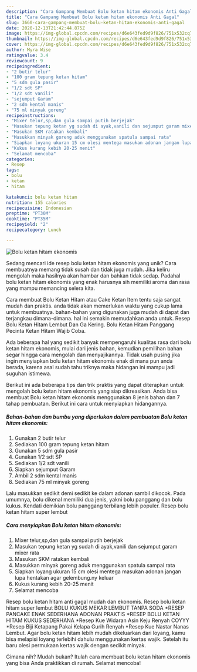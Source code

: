 ```yaml
---
description: "Cara Gampang Membuat Bolu ketan hitam ekonomis Anti Gagal"
title: "Cara Gampang Membuat Bolu ketan hitam ekonomis Anti Gagal"
slug: 3660-cara-gampang-membuat-bolu-ketan-hitam-ekonomis-anti-gagal
date: 2020-12-13T21:42:44.875Z
image: https://img-global.cpcdn.com/recipes/d6e643fed9d9f826/751x532cq70/bolu-ketan-hitam-ekonomis-foto-resep-utama.jpg
thumbnail: https://img-global.cpcdn.com/recipes/d6e643fed9d9f826/751x532cq70/bolu-ketan-hitam-ekonomis-foto-resep-utama.jpg
cover: https://img-global.cpcdn.com/recipes/d6e643fed9d9f826/751x532cq70/bolu-ketan-hitam-ekonomis-foto-resep-utama.jpg
author: Myra Wise
ratingvalue: 3.4
reviewcount: 9
recipeingredient:
- "2 butir telur"
- "100 gram tepung ketan hitam"
- "5 sdm gula pasir"
- "1/2 sdt SP"
- "1/2 sdt vanili"
- "sejumput Garam"
- "2 sdm kental manis"
- "75 ml minyak goreng"
recipeinstructions:
- "Mixer telur,sp,dan gula sampai putih berjejak"
- "Masukan tepung ketan yg sudah di ayak,vanili dan sejumput garam mixer rata"
- "Masukan SKM ratakan kembali"
- "Masukkan minyak goreng aduk menggunakan spatula sampai rata"
- "Siapkan loyang ukuran 15 cm olesi mentega masukan adonan jangan lupa hentakan agar gelembung.ny keluar"
- "Kukus kurang kebih 20-25 menit"
- "Selamat mencoba"
categories:
- Resep
tags:
- bolu
- ketan
- hitam

katakunci: bolu ketan hitam 
nutrition: 155 calories
recipecuisine: Indonesian
preptime: "PT30M"
cooktime: "PT35M"
recipeyield: "2"
recipecategory: Lunch

---
```



![Bolu ketan hitam ekonomis](https://img-global.cpcdn.com/recipes/d6e643fed9d9f826/751x532cq70/bolu-ketan-hitam-ekonomis-foto-resep-utama.jpg)

Sedang mencari ide resep bolu ketan hitam ekonomis yang unik? Cara membuatnya memang tidak susah dan tidak juga mudah. Jika keliru mengolah maka hasilnya akan hambar dan bahkan tidak sedap. Padahal bolu ketan hitam ekonomis yang enak harusnya sih memiliki aroma dan rasa yang mampu memancing selera kita.

Cara membuat Bolu Ketan Hitam atau Cake Ketan Item tentu saja sangat mudah dan praktis. anda tidak akan memerlukan waktu yang cukup lama untuk membuatnya. bahan-bahan yang digunakan juga mudah di dapat dan terjangkau dimana-dimana. hal ini semakin memudahkan anda untuk. Resep Bolu Ketan Hitam Lembut Dan Ga Kering. Bolu Ketan Hitam Panggang Pecinta Ketan Hitam Wajib Coba.

Ada beberapa hal yang sedikit banyak mempengaruhi kualitas rasa dari bolu ketan hitam ekonomis, mulai dari jenis bahan, kemudian pemilihan bahan segar hingga cara mengolah dan menyajikannya. Tidak usah pusing jika ingin menyiapkan bolu ketan hitam ekonomis enak di mana pun anda berada, karena asal sudah tahu triknya maka hidangan ini mampu jadi suguhan istimewa.


Berikut ini ada beberapa tips dan trik praktis yang dapat diterapkan untuk mengolah bolu ketan hitam ekonomis yang siap dikreasikan. Anda bisa membuat Bolu ketan hitam ekonomis menggunakan 8 jenis bahan dan 7 tahap pembuatan. Berikut ini cara untuk menyiapkan hidangannya.

<!--inarticleads1-->

##### Bahan-bahan dan bumbu yang diperlukan dalam pembuatan Bolu ketan hitam ekonomis:

1. Gunakan 2 butir telur
1. Sediakan 100 gram tepung ketan hitam
1. Gunakan 5 sdm gula pasir
1. Gunakan 1/2 sdt SP
1. Sediakan 1/2 sdt vanili
1. Siapkan sejumput Garam
1. Ambil 2 sdm kental manis
1. Sediakan 75 ml minyak goreng


Lalu masukkan sedikit demi sedikit ke dalam adonan sambil dikocok. Pada umumnya, bolu dikenal memiliki dua jenis, yakni bolu panggang dan bolu kukus. Kendati demikian bolu panggang terbilang lebih populer. Resep bolu ketan hitam super lembut 

<!--inarticleads2-->

##### Cara menyiapkan Bolu ketan hitam ekonomis:

1. Mixer telur,sp,dan gula sampai putih berjejak
1. Masukan tepung ketan yg sudah di ayak,vanili dan sejumput garam mixer rata
1. Masukan SKM ratakan kembali
1. Masukkan minyak goreng aduk menggunakan spatula sampai rata
1. Siapkan loyang ukuran 15 cm olesi mentega masukan adonan jangan lupa hentakan agar gelembung.ny keluar
1. Kukus kurang kebih 20-25 menit
1. Selamat mencoba


Resep bolu ketan hitam anti gagal mudah dan ekonomis. Resep bolu ketan hitam super lembut BOLU KUKUS MEKAR LEMBUT TANPA SODA *RESEP PANCAKE ENAK SEDERHANA ADONAN PRAKTIS *RESEP BOLU KETAN HITAM KUKUS SEDERHANA *Resep Kue Widaran Asin Keju Renyah COYYY *Resep Biji Ketapang Pakai Kelapa Gurih Renyah *Resep Kue Nastar Nanas Lembut. Agar bolu ketan hitam lebih mudah dikeluarkan dari loyang, kamu bisa melapisi loyang terlebihi dahulu menggunakan kertas wajik. Setelah itu baru olesi permukaan kertas wajik dengan sedikit minyak. 

Gimana nih? Mudah bukan? Itulah cara membuat bolu ketan hitam ekonomis yang bisa Anda praktikkan di rumah. Selamat mencoba!
